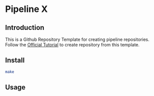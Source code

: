 # Pipeline X

## Introduction

This is a Github Repository Template for creating pipeline repositories. 
Follow the [Official Tutorial](https://help.github.com/en/github/creating-cloning-and-archiving-repositories/creating-a-repository-from-a-template) to create repository from this template.

## Install

```bash
make
```

## Usage

```bash


```